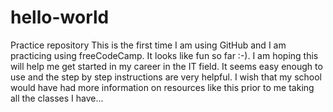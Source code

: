 # hello-world
Practice repository
This is the first time I am using GitHub and I am practicing using freeCodeCamp. It looks like fun so far :-).
I am hoping this will help me get started in my career in the IT field. It seems easy enough to use and the step by step instructions are very helpful. I wish that my school would have had more information on resources like this prior to me taking all the classes I have...
